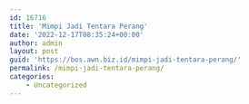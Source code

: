 ```yaml
---
id: 16716
title: 'Mimpi Jadi Tentara Perang'
date: '2022-12-17T08:35:24+00:00'
author: admin
layout: post
guid: 'https://bos.awn.biz.id/mimpi-jadi-tentara-perang/'
permalink: /mimpi-jadi-tentara-perang/
categories:
    - Uncategorized
---
```


